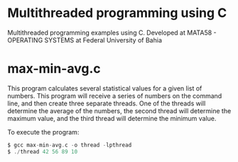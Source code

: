 # Multithreaded programming using C
Multithreaded programming examples using C. Developed at MATA58 - OPERATING SYSTEMS at Federal University of Bahia

# max-min-avg.c

This program calculates several statistical values for a given list of numbers. This program will receive a series of numbers on the command line, and then create three separate threads. One of the threads will determine the average of the numbers, the second thread will determine the maximum value, and the third thread will determine the minimum value.

To execute the program:

```c
$ gcc max-min-avg.c -o thread -lpthread
$ ./thread 42 56 89 10
```
